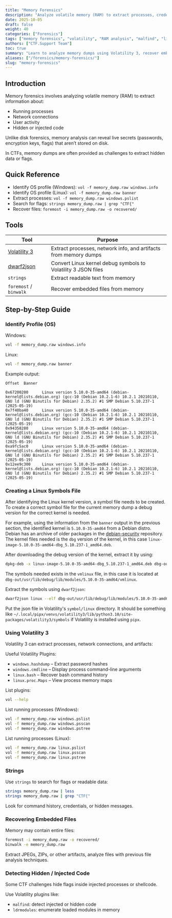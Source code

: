 ```yaml
---
title: "Memory Forensics"
description: "Analyze volatile memory (RAM) to extract processes, credentials, and hidden artifacts using Volatility 3, strings, and file recovery tools in CTF and forensic investigations."
date: 2025-10-05
draft: false
weight: 40
categories: ["Forensics"]
tags: ["memory forensics", "volatility", "RAM analysis", "malfind", "linux symbols", "dwarf2json"]
authors: ["CTF.Support Team"]
toc: true
summary: "Learn to analyze memory dumps using Volatility 3, recover embedded files, search for flags, and detect injected code in CTF forensics challenges."
aliases: ["/forensics/memory-forensics/"]
slug: "memory-forensics"
---
```


## Introduction

Memory forensics involves analyzing volatile memory (RAM) to extract information about:

- Running processes
- Network connections
- User activity
- Hidden or injected code

Unlike disk forensics, memory analysis can reveal live secrets (passwords, encryption keys, flags) that aren’t stored on disk.

In CTFs, memory dumps are often provided as challenges to extract hidden data or flags.

## Quick Reference

- Identify OS profile (Windows): `vol -f memory_dump.raw windows.info`
- Identify OS profile (Linux): `vol -f memory_dump.raw banner`
- Extract processes: `vol -f memory_dump.raw windows.pslist`
- Search for flags: `strings memory_dump.raw | grep "CTF{"`
- Recover files: `foremost -i memory_dump.raw -o recovered/`

## Tools

| Tool                                                                | Purpose                                                          |
|---------------------------------------------------------------------|------------------------------------------------------------------|
| [Volatility 3](https://github.com/volatilityfoundation/volatility3) | Extract processes, network info, and artifacts from memory dumps |
| [dwarf2json](https://github.com/volatilityfoundation/dwarf2json)    | Convert Linux kernel debug symbols to Volatility 3 JSON files    |
| `strings`                                                           | Extract readable text from memory                                |
| `foremost` / `binwalk`                                              | Recover embedded files from memory                               |

## Step-by-Step Guide

### Identify Profile (OS)

Windows:

```bash
vol -f memory_dump.raw windows.info
```

Linux:

```bash
vol -f memory_dump.raw banner
```

Example output:

```text
Offset  Banner

0x67200200      Linux version 5.10.0-35-amd64 (debian-kernel@lists.debian.org) (gcc-10 (Debian 10.2.1-6) 10.2.1 20210110, GNU ld (GNU Binutils for Debian) 2.35.2) #1 SMP Debian 5.10.237-1 (2025-05-19)
0x7f40ba40      Linux version 5.10.0-35-amd64 (debian-kernel@lists.debian.org) (gcc-10 (Debian 10.2.1-6) 10.2.1 20210110, GNU ld (GNU Binutils for Debian) 2.35.2) #1 SMP Debian 5.10.237-1 (2025-05-19)
0x94358280      Linux version 5.10.0-35-amd64 (debian-kernel@lists.debian.org) (gcc-10 (Debian 10.2.1-6) 10.2.1 20210110, GNU ld (GNU Binutils for Debian) 2.35.2) #1 SMP Debian 5.10.237-1 (2025-05-19)
0xa9fc5ac0      Linux version 5.10.0-35-amd64 (debian-kernel@lists.debian.org) (gcc-10 (Debian 10.2.1-6) 10.2.1 20210110, GNU ld (GNU Binutils for Debian) 2.35.2) #1 SMP Debian 5.10.237-1 (2025-05-19)
0x12ee9c300     Linux version 5.10.0-35-amd64 (debian-kernel@lists.debian.org) (gcc-10 (Debian 10.2.1-6) 10.2.1 20210110, GNU ld (GNU Binutils for Debian) 2.35.2) #1 SMP Debian 5.10.237-1 (2025-05-19)
```

### Creating a Linux Symbols File

After identifying the Linux kernel version, a symbol file needs to be created. To create a correct symbol file for the current memory dump a debug version for the correct kernel is needed.

For example, using the information from the `banner` output in the previous section, the identified kernel is `5.10.0-35-amd64` from a Debian distro. Debian has an archive of older packages in the [debian-security](https://snapshot.debian.org/archive/debian-security/20250520T200947Z/pool/updates/main/l/linux/) repository. The kernel files needed is the `dbg` version of the kernel, in this case `linux-image-5.10.0-35-amd64-dbg_5.10.237-1_amd64.deb`.

After downloading the debug version of the kernel, extract it by using:

```bash
dpkg-deb -x linux-image-5.10.0-35-amd64-dbg_5.10.237-1_amd64.deb dbg-out
```

The symbols needed exists in the `vmlinux` file, in this case it is located at `dbg-out/usr/lib/debug/lib/modules/5.10.0-35-amd64/vmlinux`.

Extract the symbols using `dwarf2json`:

```bash
dwarf2json linux --elf dbg-out/usr/lib/debug/lib/modules/5.10.0-35-amd64/vmlinux > outputvmlinux-5.10.0-35-amd64.json
```

Put the json file in Volatility's `symbol/linux` directory. It should be something like `~/.local/pipx/venvs/volatility3/lib/python3.10/site-packages/volatility3/symbols` if Volatility is installed using `pipx`.

### Using Volatility 3

Volatility 3 can extract processes, network connections, and artifacts:

Useful Volatility Plugins:

- `windows.hashdump` – Extract password hashes
- `windows.cmdline` – Display process command-line arguments
- `linux.bash` – Recover bash command history
- `linux.proc.Maps` – View process memory maps

List plugins:

```bash
vol --help
```

List running processes (Windows):

```bash
vol -f memory_dump.raw windows.pslist
vol -f memory_dump.raw windows.psscan
vol -f memory_dump.raw windows.pstree
```

List running processes (Linux):

```bash
vol -f memory_dump.raw linux.pslist
vol -f memory_dump.raw linux.psscan
vol -f memory_dump.raw linux.pstree
```

### Strings

Use `strings` to search for flags or readable data:

```bash
strings memory_dump.raw | less
strings memory_dump.raw | grep "CTF{"
```

Look for command history, credentials, or hidden messages.

### Recovering Embedded Files

Memory may contain entire files:

```bash
foremost -i memory_dump.raw -o recovered/
binwalk -e memory_dump.raw
```

Extract JPEGs, ZIPs, or other artifacts, analyze files with previous file analysis techniques.

### Detecting Hidden / Injected Code

Some CTF challenges hide flags inside injected processes or shellcode.

Use Volatility plugins like:

- `malfind`: detect injected or hidden code
- `ldrmodules`: enumerate loaded modules in memory
